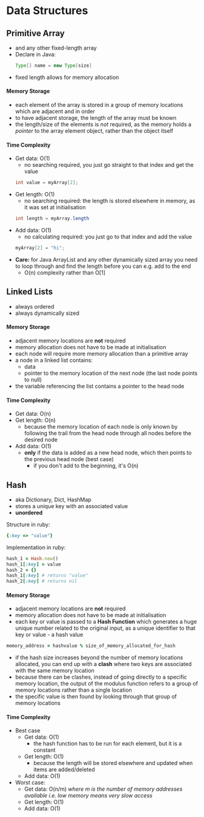# Data Structures

## Primitive Array
- and any other fixed-length array
- Declare in Java:
  ```Java
  Type[] name = new Type[size]
  ```
- fixed length allows for memory allocation

#### Memory Storage
- each element of the array is stored in a group of memory locations which are adjacent and in order
- to have adjacent storage, the length of the array must be known
- the length/size of the elements is _not_ required, as the memory holds a _pointer_ to the array element object, rather than the object itself

#### Time Complexity
- Get data: O(1)
  - no searching required, you just go straight to that index and get the value
  ```JAVA
  int value = myArray[2];
  ```
- Get length: O(1)
  - no searching required: the length is stored elsewhere in memory, as it was set at initialisation
  ```JAVA
  int length = myArray.length
  ```
- Add data: O(1)
  - no calculating required: you just go to that index and add the value
  ```JAVA
  myArray[2] = "hi";
  ```
- **Care:** for Java ArrayList and any other dynamically sized array you need to loop through and find the length before you can e.g. add to the end
  - O(n) complexity rather than O[1]


## Linked Lists
- always ordered
- always dynamically sized

#### Memory Storage
- adjacent memory locations are **not** required
- memory allocation does not have to be made at initialisation
- each node will require more memory allocation than a primitive array
- a node in a linked list contains:
  - data
  - pointer to the memory location of the next node (the last node points to null)
- the variable referencing the list contains a pointer to the head node

#### Time Complexity
- Get data: O(n)
- Get length: O(n)
  - because the memory location of each node is only known by following the trail from the head node through all nodes before the desired node
- Add data: O(1)
  - **only** if the data is added as a new head node, which then points to the previous head node (best case)
    - if you don't add to the beginning, it's O(n)  

## Hash
- aka Dictionary, Dict, HashMap
- stores a unique key with an associated value
- **unordered**

Structure in ruby:
```RUBY
{:key => "value"}
```

Implementation in ruby:
```Ruby
hash_1 = Hash.new()
hash_1[:key] = value
hash_2 = {}
hash_1[:key] # returns "value"
hash_2[:key] # returns nil
```

#### Memory Storage
- adjacent memory locations are **not** required
- memory allocation does not have to be made at initialisation
- each key or value is passed to a **Hash Function** which generates a huge unique number related to the original input, as a unique identifier to that key or value - a hash value
```Ruby
memory_address = hashvalue % size_of_memory_allocated_for_hash
```
- if the hash size increases beyond the number of memory locations allocated, you can end up with a **clash** where two keys are associated with the same memory location
- because there can be clashes, instead of going directly to a specific memory location, the output of the modulus function refers to a group of memory locations rather than a single location
- the specific value is then found by looking through that group of memory locations

#### Time Complexity
- Best case
  - Get data: O(1)
    - the hash function has to be run for each element, but it is a constant
  - Get length: O(1)
    - because the length will be stored elsewhere and updated when items are added/deleted
  - Add data: O(1)
- Worst case:
  - Get data: O(n/m) _where m is the number of memory addresses available i.e. low memory means very slow access_
  - Get length: O(1)
  - Add data: O(1)
